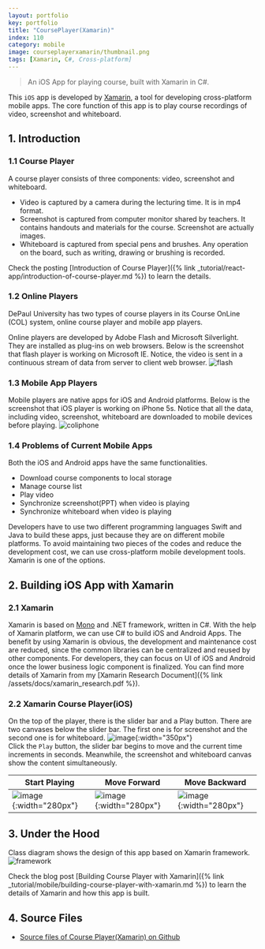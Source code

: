 ```yaml
---
layout: portfolio
key: portfolio
title: "CoursePlayer(Xamarin)"
index: 110
category: mobile
image: courseplayerxamarin/thumbnail.png
tags: [Xamarin, C#, Cross-platform]
---
```


> An iOS App for playing course, built with Xamarin in C#.

This `iOS` app is developed by [Xamarin](https://xamarin.com/), a tool for developing cross-platform mobile apps. The core function of this app is to play course recordings of video, screenshot and whiteboard.

## 1. Introduction
### 1.1 Course Player
A course player consists of three components: video, screenshot and whiteboard.
* Video is captured by a camera during the lecturing time. It is in mp4 format.
* Screenshot is captured from computer monitor shared by teachers. It contains handouts and materials for the course. Screenshot are actually images.
* Whiteboard is captured from special pens and brushes. Any operation on the board, such as writing, drawing or brushing is recorded.

Check the posting [Introduction of Course Player]({% link _tutorial/react-app/introduction-of-course-player.md %}) to learn the details.
### 1.2 Online Players
DePaul University has two types of course players in its Course OnLine (COL) system, online course player and mobile app players.

Online players are developed by Adobe Flash and Microsoft Silverlight. They are installed as plug-ins on web browsers. Below is the screenshot that flash player is working on Microsoft IE. Notice, the video is sent in a continuous stream of data from server to client web browser.
![flash](/assets/images/portfolio/courseplayerxamarin/flash.png)
### 1.3 Mobile App Players
Mobile players are native apps for iOS and Android platforms. Below is the screenshot that iOS player is working on iPhone 5s. Notice that all the data, including video, screenshot, whiteboard are downloaded to mobile devices before playing.
![coliphone](/assets/images/portfolio/courseplayerxamarin/coliphone.jpeg)
### 1.4 Problems of Current Mobile Apps
Both the iOS and Android apps have the same functionalities.  
* Download course components to local storage
* Manage course list
* Play video
* Synchronize screenshot(PPT) when video is playing
* Synchronize whiteboard when video is playing

Developers have to use two different programming languages Swift and Java to build these apps, just because  they are on different mobile platforms. To avoid maintaining two pieces of the codes and reduce the development cost, we can use cross-platform mobile development tools. Xamarin is one of the options.

## 2. Building iOS App with Xamarin
### 2.1 Xamarin
Xamarin is based on [Mono](http://www.mono-project.com/) and .NET framework, written in C#. With the help of Xamarin platform, we can use C# to build iOS and Android Apps. The benefit by using Xamarin is obvious, the development and maintenance cost are reduced, since the common libraries can be centralized and reused by other components. For developers, they can focus on UI of iOS and Android once the lower business logic component is finalized. You can find more details of Xamarin from my [Xamarin Research Document]({% link /assets/docs/xamarin_research.pdf %}).
### 2.2 Xamarin Course Player(iOS)
On the top of the player, there is the slider bar and a Play button. There are two canvases below the slider bar. The first one is for screenshot and the second one is for whiteboard.
![image](/assets/images/portfolio/courseplayerxamarin/homepage.png){:width="350px"}  
Click the `Play` button, the slider bar begins to move and the current time increments in seconds. Meanwhile, the screenshot and whiteboard canvas show the content simultaneously.

| Start Playing      | Move Forward        | Move Backward       |
|--------------------|---------------------|---------------------|
| ![image](/assets/images/portfolio/courseplayerxamarin/play.png){:width="280px"} | ![image](/assets/images/portfolio/courseplayerxamarin/forward.png){:width="280px"}   | ![image](/assets/images/portfolio/courseplayerxamarin/backward.png){:width="280px"}

## 3. Under the Hood
Class diagram shows the design of this app based on Xamarin framework.
![framework](/assets/images/portfolio/courseplayerxamarin/framework.png)  

Check the blog post [Building Course Player with Xamarin]({% link _tutorial/mobile/building-course-player-with-xamarin.md %}) to learn the details of Xamarin and how this app is built.

## 4. Source Files
* [Source files of Course Player(Xamarin) on Github](https://github.com/jojozhuang/course-player-xamarin)
